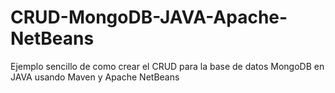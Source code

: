 # CRUD-MongoDB-JAVA-Apache-NetBeans
Ejemplo sencillo de como crear el CRUD para la base de datos MongoDB en JAVA usando Maven y Apache NetBeans
